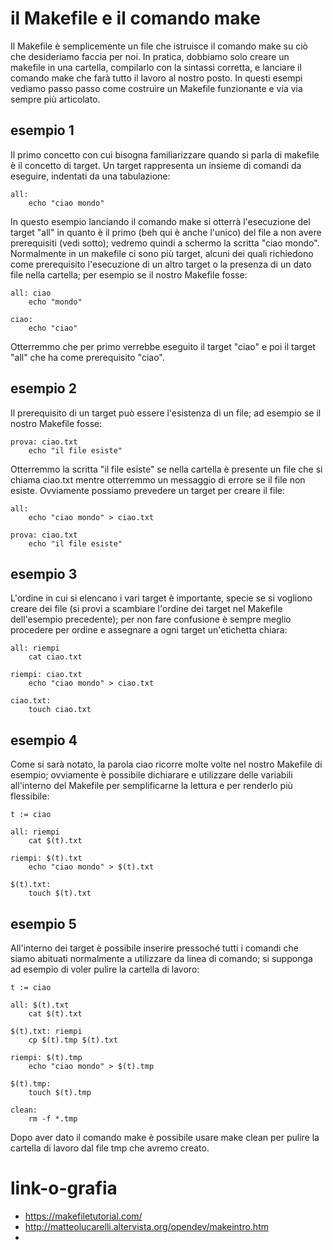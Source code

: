 # il Makefile e il comando make
Il Makefile è semplicemente un file che istruisce il comando make su ciò che desideriamo faccia per noi. In pratica, dobbiamo solo creare un makefile in una cartella, compilarlo con la sintassi corretta, e lanciare il comando make che farà
tutto il lavoro al nostro posto. In questi esempi vediamo passo passo come costruire un Makefile funzionante e via via sempre più articolato.

## esempio 1
Il primo concetto con cui bisogna familiarizzare quando si parla di makefile è il concetto di target. Un target rappresenta un insieme di comandi da eseguire, indentati da una tabulazione:

```
all:
	echo "ciao mondo"
```

In questo esempio lanciando il comando make si otterrà l'esecuzione del target "all" in quanto è il primo (beh qui è anche l'unico) del file a non avere prerequisiti (vedi sotto); vedremo quindi a schermo la scritta "ciao mondo".
Normalmente in un makefile ci sono più target, alcuni dei quali richiedono come prerequisito l'esecuzione di un altro target o la presenza di un dato file nella cartella; per esempio se il nostro Makefile fosse:

```
all: ciao
	echo "mondo"

ciao:
	echo "ciao"
```

Otterremmo che per primo verrebbe eseguito il target "ciao" e poi il target "all" che ha come prerequisito "ciao".

## esempio 2
Il prerequisito di un target può essere l'esistenza di un file; ad esempio se il nostro Makefile fosse:

```
prova: ciao.txt
	echo "il file esiste"
```

Otterremmo la scritta "il file esiste" se nella cartella è presente un file che si chiama ciao.txt mentre otterremmo un messaggio di errore se il file non esiste. Ovviamente possiamo prevedere un target per creare il file:

```
all:
	echo "ciao mondo" > ciao.txt

prova: ciao.txt
	echo "il file esiste"
```

## esempio 3
L'ordine in cui si elencano i vari target è importante, specie se si vogliono creare dei file (si provi a scambiare l'ordine dei target nel Makefile dell'esempio precedente); per non fare confusione è sempre meglio procedere
per ordine e assegnare a ogni target un'etichetta chiara:

```
all: riempi
	cat ciao.txt

riempi: ciao.txt
	echo "ciao mondo" > ciao.txt

ciao.txt:
	touch ciao.txt
```

## esempio 4
Come si sarà notato, la parola ciao ricorre molte volte nel nostro Makefile di esempio; ovviamente è possibile dichiarare e utilizzare delle variabili all'interno del Makefile per semplificarne la lettura e per renderlo più
flessibile:

```
t := ciao

all: riempi
	cat $(t).txt

riempi: $(t).txt
	echo "ciao mondo" > $(t).txt

$(t).txt:
	touch $(t).txt
```

## esempio 5
All'interno dei target è possibile inserire pressoché tutti i comandi che siamo abituati normalmente a utilizzare da linea di comando; si supponga ad esempio di voler pulire la cartella di lavoro:

```
t := ciao

all: $(t).txt
	cat $(t).txt

$(t).txt: riempi
	cp $(t).tmp $(t).txt

riempi: $(t).tmp
	echo "ciao mondo" > $(t).tmp

$(t).tmp:
	touch $(t).tmp

clean:
	rm -f *.tmp
```

Dopo aver dato il comando make è possibile usare make clean per pulire la cartella di lavoro dal file tmp che avremo creato.

# link-o-grafia
- https://makefiletutorial.com/
- http://matteolucarelli.altervista.org/opendev/makeintro.htm
- 

